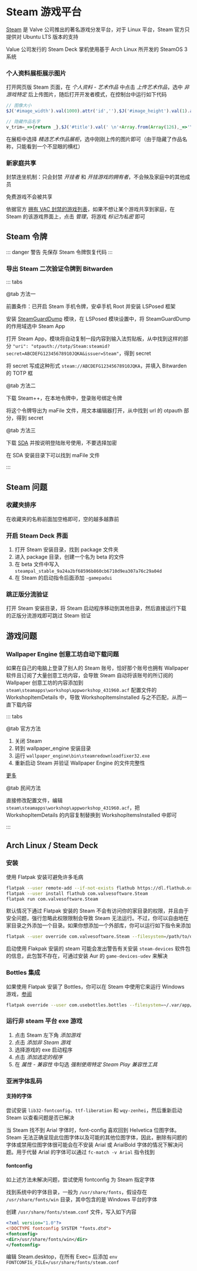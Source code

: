 # Steam 游戏平台

[Steam](https://store.steampowered.com) 是 Valve 公司推出的著名游戏分发平台，对于 Linux 平台，Steam 官方只提供对 Ubuntu LTS 版本的支持

Value 公司发行的 Steam Deck 掌机使用基于 Arch Linux 所开发的 SteamOS 3 系统

### 个人资料展柜展示图片

打开网页版 Steam 页面，在 _个人资料 - 艺术作品_ 中点击 _上传艺术作品_，选中 _非游戏特定_ 后上传图片，随后打开开发者模式，在控制台中运行如下代码

```js
// 图像大小
$J('#image_width').val(1000).attr('id',''),$J('#image_height').val(1).attr('id','');

// 隐藏作品名字
v_trim=_=>{return _},$J('#title').val(' \n'+Array.from(Array(126),_=>'\t').join(''));
```

在展柜中选择 _精选艺术作品展柜_，选中刚刚上传的图片即可（由于隐藏了作品名称，只能看到一个不显眼的横杠）

### 新家庭共享

封禁连坐机制：只会封禁 _开挂者_ 和 _开挂游戏的拥有者_，不会殃及家庭中的其他成员

免费游戏不会被共享

依据官方 [拥有 VAC 封禁的游戏列表](https://store.steampowered.com/search/?category1=998&category2=8&hidef2p=1&ndl=1)，如果不想让某个游戏共享到家庭，在 Steam 的该游戏界面上，点击 _管理_，将游戏 _标记为私密_ 即可

## Steam 令牌

::: danger 警告
先保存 Steam 令牌恢复代码
:::

### 导出 Steam 二次验证令牌到 Bitwarden

::: tabs

@tab 方法一

前置条件：已开启 Steam 手机令牌，安卓手机 Root 并安装 LSPosed 框架

安装 [SteamGuardDump](https://github.com/YifePlayte/SteamGuardDump) 模块，在 LSPosed 模块设置中，将 SteamGuardDump 的作用域选中 Steam App

打开 Steam App，模块将自动复制一段内容到输入法剪贴板，从中找到这样的部分 `"uri": "otpauth://totp/Steam:steamid?secret=ABCDEFG12345678910JQKA&issuer=Steam"`，得到 secret

将 secret 写成这种形式 `steam://ABCDEFG12345678910JQKA`，并填入 Bitwarden 的 TOTP 框

@tab 方法二

下载 Steam++，在本地令牌中，登录账号绑定令牌

将这个令牌导出为 maFile 文件，用文本编辑器打开，从中找到 url 的 otpauth 部分，得到 secret

@tab 方法三

下载 [SDA](https://github.com/Jessecar96/SteamDesktopAuthenticator) 并按说明登陆账号使用，不要选择加密

在 SDA 安装目录下可以找到 maFile 文件

:::

## Steam 问题

### 收藏夹排序

在收藏夹的名称前面加空格即可，空的越多越靠前

### 开启 Steam Deck 界面

1. 打开 Steam 安装目录，找到 package 文件夹
2. 进入 package 目录，创建一个名为 beta 的文件
3. 在 beta 文件中写入 `steampal_stable_9a24a2bf68596b860cb6710d9ea307a76c29a04d`
4. 在 Steam 的启动指令后面添加 `-gamepadui`

### 跳正版分流验证

打开 Steam 安装目录，将 Steam 启动程序移动到其他目录，然后直接运行下载的正版分流游戏即可跳过 Steam 验证

## 游戏问题

### Wallpaper Engine 创意工坊自动下载问题

如果在自己的电脑上登录了别人的 Steam 账号，恰好那个账号也拥有 Wallpaper 软件且订阅了大量创意工坊内容，会导致 Steam 自动将该账号的所订阅的 Wallpaper 创意工坊的内容添加到 `steam\steamapps\workshop\appworkshop_431960.acf` 配置文件的 WorkshopItemDetails 中，导致 WorkshopItemsInstalled 与之不匹配，从而一直下载内容

::: tabs

@tab 官方方法

1. 关闭 Steam
2. 转到 wallpaper_engine 安装目录
3. 运行 `wallpaper_engine\bin\steamredownloadfixer32.exe`
4. 重新启动 Steam 并验证 Wallpaper Engine 的文件完整性

[更多](https://help.wallpaperengine.io/steam/redownload.html)

@tab 民间方法

直接修改配置文件，编辑 `steam\steamapps\workshop\appworkshop_431960.acf`，把 WorkshopItemDetails 的内容复制替换到 WorkshopItemsInstalled 中即可

:::

## Arch Linux / Steam Deck

### 安装

使用 Flatpak 安装可避免许多毛病

```sh
flatpak --user remote-add --if-not-exists flathub https://dl.flathub.org/repo/flathub.flatpakrepo
flatpak --user install flathub com.valvesoftware.Steam
flatpak run com.valvesoftware.Steam
```

默认情况下通过 Flatpak 安装的 Steam 不会有访问你的家目录的权限，并且由于安全问题，强行忽略此权限限制会导致 Steam 无法运行。不过，你可以自由地在家目录之外添加一个目录。如果你想添加一个外部库，你可以运行如下指令来添加

```sh
flatpak --user override com.valvesoftware.Steam --filesystem=/path/to/directory
```

启动使用 Flakpak 安装的 steam 可能会发出警告有关安装 `steam-devices` 软件包的信息，此包暂不存在，可通过安装 Aur 的 `game-devices-udev` 来解决

### Bottles 集成

如果使用 Flatpak 安装了 Bottles，你可以在 Steam 中使用它来运行 Windows 游戏，[参阅](https://docs.usebottles.com/flatpak/cant-enable-steam-proton-manager)

```sh
flatpak override --user com.usebottles.bottles --filesystem=~/.var/app/com.valvesoftware.Steam/data/Steam
```

### 运行非 steam 平台 exe 游戏

1. 点击 Steam 左下角 _添加游戏_
2. 点击 _添加非 Steam 游戏_
3. 选择游戏的 exe 启动程序
4. 点击 _添加选定的程序_
5. 在 _属性 - 兼容性_ 中勾选 _强制使用特定 Steam Play 兼容性工具_

### 亚洲字体乱码

#### 支持的字体

尝试安装 `lib32-fontconfig`、`ttf-liberation` 和 `wqy-zenhei`，然后重新启动 Steam 以查看问题是否已解决

当 Steam 找不到 Arial 字体时，font-config 喜欢回到 Helvetica 位图字体。Steam 无法正确呈现此位图字体以及可能的其他位图字体，因此，删除有问题的字体或禁用位图字体很可能会在不安装 Arial 或 ArialBold 字体的情况下解决问题。用于代替 Arial 的字体可以通过 `fc-match -v Arial` 指令找到

#### fontconfig

如上述方法未解决问题，尝试使用 fontconfig 为 Steam 指定字体

找到系统中的字体目录，一般为 `/usr/share/fonts`，假设存在 `/usr/share/fonts/win` 目录，其中包含的是 Windows 平台的字体

创建 `/usr/share/fonts/steam.conf` 文件，写入如下内容

```xml
<?xml version="1.0"?>
<!DOCTYPE fontconfig SYSTEM "fonts.dtd">
<fontconfig>
<dir>/usr/share/fonts/win</dir>
</fontconfig>
```

编辑 Steam.desktop，在所有 Exec= 后添加 `env FONTCONFIG_FILE=/usr/share/fonts/steam.conf`
